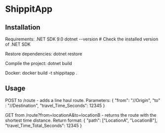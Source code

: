 # ShippitApp

## Installation

Requirements: .NET SDK 9.0
dotnet --version  # Check the installed version of .NET SDK

Restore dependencies:
dotnet restore

Compile the project:
dotnet build

Docker:
docker build -t shippitapp .

## Usage

POST to /route - adds a line haul route.
Parameters:
{
	"from": "//Origin",
	"to"  :	"//Destination",
	"travel_Time_Seconds": 12345
}

GET from /route?from=locationA&to=locationB - returns the route with the shortest time distance.
Return format:
{
	"path": ["LocationA", "LocationB"],
	"travel_Time_Total_Seconds": 12345
}
